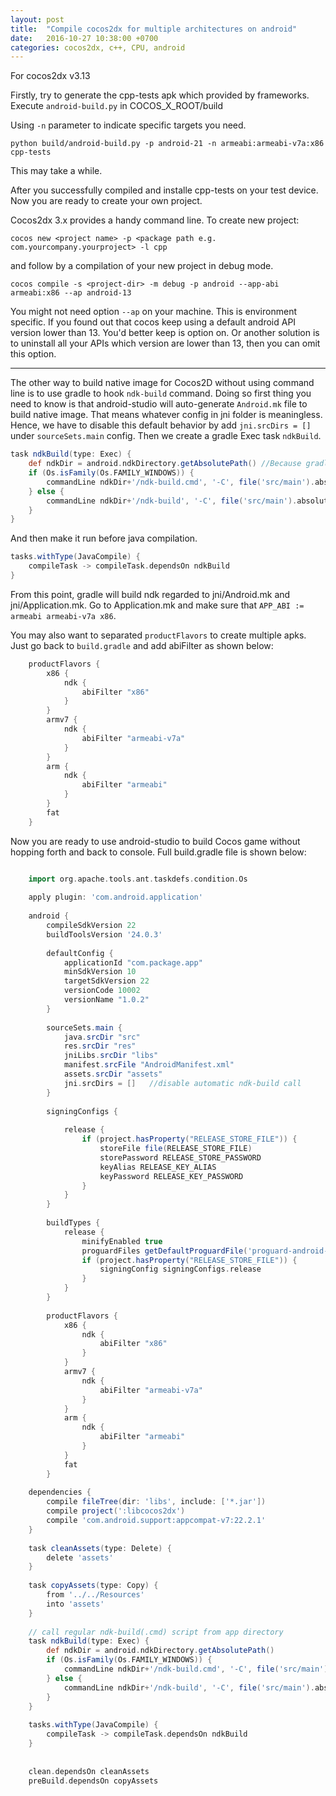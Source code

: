 ```yaml
---
layout: post
title:  "Compile cocos2dx for multiple architectures on android"
date:   2016-10-27 10:38:00 +0700
categories: cocos2dx, c++, CPU, android
---
```


For cocos2dx v3.13

Firstly, try to generate the cpp-tests apk which provided by frameworks.
Execute `android-build.py` in COCOS_X_ROOT/build 

Using `-n` parameter to indicate specific targets you need.

`python build/android-build.py -p android-21 -n armeabi:armeabi-v7a:x86 cpp-tests`

This may take a while.

After you successfully compiled and installe cpp-tests on your test device.
Now you are ready to create your own project.

Cocos2dx 3.x provides a handy command line. To create new project:

`cocos new <project name> -p <package path e.g. com.yourcompany.yourproject> -l cpp`

and follow by a compilation of your new project in debug mode.

`cocos compile -s <project-dir> -m debug -p android --app-abi armeabi:x86 --ap android-13`

You might not need option `--ap` on your machine. This is environment specific. If you found out that
cocos keep using a default android API version lower than 13. You'd better keep is option on.
Or another solution is to uninstall all your APIs which version are lower than 13, then you can omit this option.

-----
The other way to build native image for Cocos2D without using command line is to use gradle to hook `ndk-build` command.
Doing so first thing you need to know is that android-studio will auto-generate `Android.mk` file to build native image.
That means whatever config in jni folder is meaningless. Hence, we have to disable this default behavior by add `jni.srcDirs = []`
under `sourceSets.main` config. Then we create a gradle Exec task `ndkBuild`. 

```gradle
task ndkBuild(type: Exec) {
    def ndkDir = android.ndkDirectory.getAbsolutePath() //Because gradle hates environment variable.
    if (Os.isFamily(Os.FAMILY_WINDOWS)) {
        commandLine ndkDir+'/ndk-build.cmd', '-C', file('src/main').absolutePath
    } else {
        commandLine ndkDir+'/ndk-build', '-C', file('src/main').absolutePath
    }
}
```

And then make it run before java compilation.

```gradle
tasks.withType(JavaCompile) {
    compileTask -> compileTask.dependsOn ndkBuild
}
```

From this point, gradle will build ndk regarded to jni/Android.mk and jni/Application.mk.
Go to Application.mk and make sure that `APP_ABI := armeabi armeabi-v7a x86`.

You may also want to separated `productFlavors` to create multiple apks.
Just go back to `build.gradle` and add abiFilter as shown below:

```gradle
    productFlavors {
        x86 {
            ndk {
                abiFilter "x86"
            }
        }
        armv7 {
            ndk {
                abiFilter "armeabi-v7a"
            }
        }
        arm {
            ndk {
                abiFilter "armeabi"
            }
        }
        fat
    }
```

Now you are ready to use android-studio to build Cocos game without hopping forth and back to console. Full build.gradle file is shown below:

```gradle

    import org.apache.tools.ant.taskdefs.condition.Os
    
    apply plugin: 'com.android.application'
    
    android {
        compileSdkVersion 22
        buildToolsVersion '24.0.3'
    
        defaultConfig {
            applicationId "com.package.app"
            minSdkVersion 10
            targetSdkVersion 22
            versionCode 10002
            versionName "1.0.2"
        }
    
        sourceSets.main {
            java.srcDir "src"
            res.srcDir "res"
            jniLibs.srcDir "libs"
            manifest.srcFile "AndroidManifest.xml"
            assets.srcDir "assets"
            jni.srcDirs = []   //disable automatic ndk-build call
        }
    
        signingConfigs {
    
            release {
                if (project.hasProperty("RELEASE_STORE_FILE")) {
                    storeFile file(RELEASE_STORE_FILE)
                    storePassword RELEASE_STORE_PASSWORD
                    keyAlias RELEASE_KEY_ALIAS
                    keyPassword RELEASE_KEY_PASSWORD
                }
            }
        }
    
        buildTypes {
            release {
                minifyEnabled true
                proguardFiles getDefaultProguardFile('proguard-android-optimize.txt'), 'proguard-rules.pro'
                if (project.hasProperty("RELEASE_STORE_FILE")) {
                    signingConfig signingConfigs.release
                }
            }
        }
    
        productFlavors {
            x86 {
                ndk {
                    abiFilter "x86"
                }
            }
            armv7 {
                ndk {
                    abiFilter "armeabi-v7a"
                }
            }
            arm {
                ndk {
                    abiFilter "armeabi"
                }
            }
            fat
        }
    
    dependencies {
        compile fileTree(dir: 'libs', include: ['*.jar'])
        compile project(':libcocos2dx')
        compile 'com.android.support:appcompat-v7:22.2.1'
    }
    
    task cleanAssets(type: Delete) {
        delete 'assets'
    }
    
    task copyAssets(type: Copy) {
        from '../../Resources'
        into 'assets'
    }
    
    // call regular ndk-build(.cmd) script from app directory
    task ndkBuild(type: Exec) {
        def ndkDir = android.ndkDirectory.getAbsolutePath()
        if (Os.isFamily(Os.FAMILY_WINDOWS)) {
            commandLine ndkDir+'/ndk-build.cmd', '-C', file('src/main').absolutePath
        } else {
            commandLine ndkDir+'/ndk-build', '-C', file('src/main').absolutePath
        }
    }
    
    tasks.withType(JavaCompile) {
        compileTask -> compileTask.dependsOn ndkBuild
    }
    
    
    clean.dependsOn cleanAssets
    preBuild.dependsOn copyAssets
```